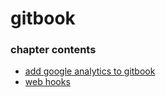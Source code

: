 ﻿
# gitbook
### chapter contents
 
* [add google analytics to gitbook](add_google_analytics_to_gitbook.md)
* [web hooks](web_hooks.md)
